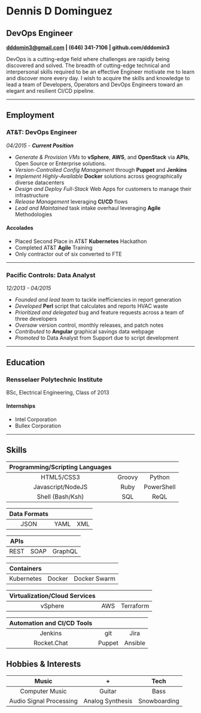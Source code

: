 # Dennis D Dominguez

## DevOps Engineer

**dddomin3@gmail.com | (646) 341-7106 | github.com/dddomin3**

DevOps is a cutting-edge field where challenges are rapidly being discovered and solved. The breadth of cutting-edge technical and interpersonal skills required to be an effective Engineer motivate me to learn and discover more every day. I wish to acquire the skills and knowledge to lead a team of Developers, Operators and DevOps Engineers toward an elegant and resilient CI/CD pipeline.

---

## Employment

### AT&T: DevOps Engineer

*04/2015 - **Current Position***

- *Generate & Provision VMs* to **vSphere**, **AWS**, and **OpenStack** via **APIs**, Open Source or Enterprise solutions.
- *Version-Controlled Config Management* through **Puppet** and **Jenkins**
- *Implement Highly-Available* **Docker** solutions across geographically diverse datacenters
- *Design and Deploy* *Full-Stack* Web Apps for customers to manage their infrastructure
- *Release Management* leveraging **CI/CD** flows
- *Lead and Maintained* task intake overhaul leveraging **Agile** Methodologies

#### Accolades

- Placed Second Place in AT&T **Kubernetes** Hackathon
- Completed AT&T **Agile** Training
- Only contractor out of six converted to FTE

---

### Pacific Controls: Data Analyst

*12/2013 - 04/2015*

- *Founded and lead team* to tackle inefficiencies in report generation
- *Developed* **Perl** script that calculates and reports HVAC waste
- *Prioritized and delegated* bug and feature requests across a team of three developers
- *Oversaw* version control, monthly releases, and patch notes
- *Contributed* to **Angular** graphical savings data webpage
- *Promoted* to Data Analyst from Support due to script development

---

## Education

### Rensselaer Polytechnic Institute

BSc, Electrical Engineering, Class of 2013

#### Internships

- Intel Corporation
- Bullex Corporation

---

## Skills

| Programming/Scripting Languages |  |  |
|:------:|:-----------:|:------------------:|
| HTML5/CSS3 | Groovy | Python |
| Javascript/NodeJS | Ruby | PowerShell |
| Shell (Bash/Ksh)| SQL | ReQL |

| Data Formats |  |  |
|:------:|:-----------:|:------------------:|
| JSON | YAML | XML |

| APIs |  |  |
|:------:|:-----------:|:------------------:|
| REST | SOAP | GraphQL |

| Containers |  |  |
|:------:|:-----------:|:------------------:|
| Kubernetes | Docker | Docker Swarm |

| Virtualization/Cloud Services |  |  |
|:------:|:-----------:|:------------------:|
| vSphere | AWS | Terraform |

| Automation and CI/CD Tools |  |  |
|:------:|:-----------:|:------------------:|
| Jenkins | git | Jira |
| Rocket.Chat | Puppet | Ansible |

## Hobbies & Interests

| Music | + | Tech |
|:------:|:-----------:|:------------------:|
| Computer Music | Guitar | Bass |
| Audio Signal Processing | Analog Synthesis | Snowboarding |
